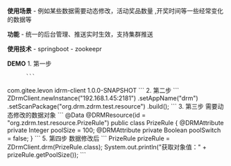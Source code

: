  **使用场景** 
     - 例如某些数据需要动态修改，活动奖品数量 ,开奖时间等一些经常变化的数据等

 **功能** 
     - 统一的后台管理、推送实时生效，支持集群推送

 **使用技术** 
     - springboot
     - zookeepr

   **DEMO** 
      1. 第一步

          ```
<dependency>
   <groupId>com.gitee.levon</groupId>
   <artifactId>idrm-client</artifactId>
   <version>1.0.0-SNAPSHOT</version>
</dependency>
```
     2. 第二步
         ```
ZDrmClient.newInstance("192.168.1.45:2181")
                .setAppName("drm")
                .setScanPackage("org.drm.zdrm.test.resource")
                .build();
```
     3. 第三步
       需要动态修改的数据对象
     ```
@Data
@DRMResource(id = "org.zdrm.test.resource.PrizeRule")
public class PrizeRule {
    @DRMAttribute
    private Integer poolSize = 100;
    @DRMAttribute
    private Boolean poolSwitch = false;
}
```
      5. 第四步
    数据修改后
  ```
PrizeRule prizeRule = ZDrmClient.drm(PrizeRule.class);
System.out.println("获取对象值：" + prizeRule.getPoolSize());
```

